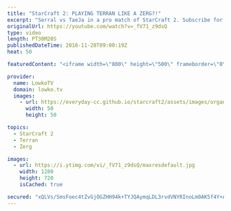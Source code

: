 ```yaml
---
title: "StarCraft 2: PLAYING TERRAN LIKE A ZERG?!"
excerpt: "Serral vs TaeJa in a pro match of StarCraft 2. Subscribe for more videos: http://lowko.tv/youtube Serral's Zerg vs Terran build order: https://goo.gl/DKGTSS  TaeJa recently got back to StarCraft 2 after being forced to take a break for several years. Turns out the man is still incredibly good at playing"
originalUrl: https://youtube.com/watch?v=_fV71_z9dsQ
type: video
length: PT30M20S
publishedDateTime: 2018-11-28T09:00:19Z
heat: 50

featuredContent: "<iframe width=\"800\" height=\"500\" frameborder=\"0\" src=\"https://www.youtube.com/embed/_fV71_z9dsQ\" allow=\"accelerometer; autoplay; encrypted-media; gyroscope; picture-in-picture\" allowfullscreen></iframe>"

provider:
  name: LowkoTV
  domain: lowko.tv
  images:
    - url: https://everyday-cc.github.io/starcraft2/assets/images/organizations/lowko.tv-50x50.jpg
      width: 50
      height: 50

topics:
  - StarCraft 2
  - Terran
  - Zerg

images:
  - url: https://i.ytimg.com/vi/_fV71_z9dsQ/maxresdefault.jpg
    width: 1280
    height: 720
    isCached: true

secured: "xQLVs/SmsFoec4tZvGjOGZHH94k+TYJQAymqLDL3rvdVNYRInoLm0AK5f4Y+Aqnw0Uez8lGASwOv6UrGiki4I1ckoVfKkROoefraOTnbDCNZsCAR0aLMyYCek1fppb8AQ69UxTKNZcyUSYl7HiCSFjVk2yPHWiz0wWl63cBryAPQEueljTan2gsGAGuHQJzq/yy7S5CxKQmv78lJ0zAJEWO9VotYL6NGmporjqDFwCtLMkV+p3yBXwRKqWdyl5jGRY5HUFTXiLM1P1TQ8GFdsKHJWrHqn29Yi5v5ZzjIt2MAUqwifnkvIby0ZwJtYjQVkTsDCnJWQA4ZiaIPPTH/PVIgFYZv+T2RWp+Ia1tBLFHeF0Zn1mcHXA+kZ+4KZP8hT/5RQngaO96moFEnbVAOH/G51Slp46njkwYfXR2ds6SGgOhAZaTjYE9xUz39vQAg;GYyMFLHNtiWwoE1f6XZ/Ug=="
---
```


